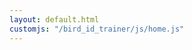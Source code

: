 ```yaml
---
layout: default.html
customjs: "/bird_id_trainer/js/home.js"
---
```

<div class="card-wrap" id="call-list">

</div>
